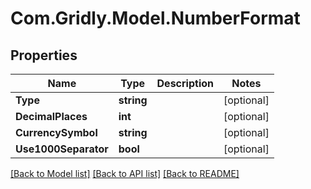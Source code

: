 
# Com.Gridly.Model.NumberFormat

## Properties

Name | Type | Description | Notes
------------ | ------------- | ------------- | -------------
**Type** | **string** |  | [optional] 
**DecimalPlaces** | **int** |  | [optional] 
**CurrencySymbol** | **string** |  | [optional] 
**Use1000Separator** | **bool** |  | [optional] 

[[Back to Model list]](../README.md#documentation-for-models)
[[Back to API list]](../README.md#documentation-for-api-endpoints)
[[Back to README]](../README.md)

